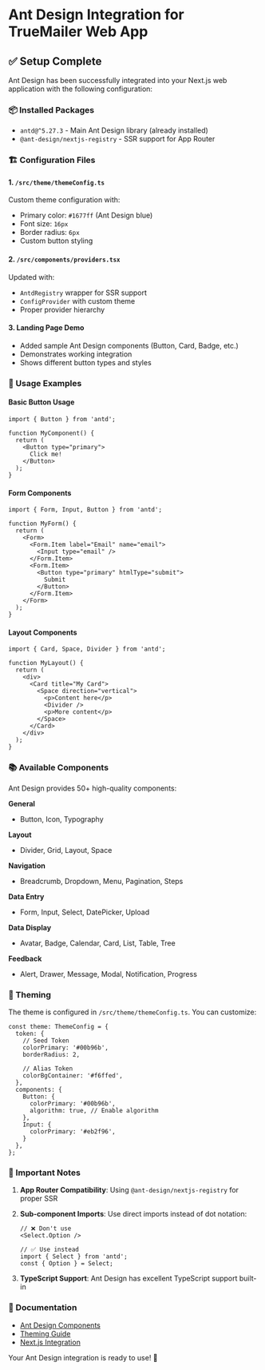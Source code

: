 # Ant Design Integration for TrueMailer Web App

## ✅ Setup Complete

Ant Design has been successfully integrated into your Next.js web application with the following configuration:

### 📦 Installed Packages
- `antd@^5.27.3` - Main Ant Design library (already installed)
- `@ant-design/nextjs-registry` - SSR support for App Router

### 🏗️ Configuration Files

#### 1. `/src/theme/themeConfig.ts`
Custom theme configuration with:
- Primary color: `#1677ff` (Ant Design blue)
- Font size: `16px`
- Border radius: `6px`
- Custom button styling

#### 2. `/src/components/providers.tsx`
Updated with:
- `AntdRegistry` wrapper for SSR support
- `ConfigProvider` with custom theme
- Proper provider hierarchy

#### 3. Landing Page Demo
- Added sample Ant Design components (Button, Card, Badge, etc.)
- Demonstrates working integration
- Shows different button types and styles

### 🚀 Usage Examples

#### Basic Button Usage
```tsx
import { Button } from 'antd';

function MyComponent() {
  return (
    <Button type="primary">
      Click me!
    </Button>
  );
}
```

#### Form Components
```tsx
import { Form, Input, Button } from 'antd';

function MyForm() {
  return (
    <Form>
      <Form.Item label="Email" name="email">
        <Input type="email" />
      </Form.Item>
      <Form.Item>
        <Button type="primary" htmlType="submit">
          Submit
        </Button>
      </Form.Item>
    </Form>
  );
}
```

#### Layout Components
```tsx
import { Card, Space, Divider } from 'antd';

function MyLayout() {
  return (
    <div>
      <Card title="My Card">
        <Space direction="vertical">
          <p>Content here</p>
          <Divider />
          <p>More content</p>
        </Space>
      </Card>
    </div>
  );
}
```

### 📚 Available Components

Ant Design provides 50+ high-quality components:

**General**
- Button, Icon, Typography

**Layout**
- Divider, Grid, Layout, Space

**Navigation**
- Breadcrumb, Dropdown, Menu, Pagination, Steps

**Data Entry**
- Form, Input, Select, DatePicker, Upload

**Data Display**
- Avatar, Badge, Calendar, Card, List, Table, Tree

**Feedback**
- Alert, Drawer, Message, Modal, Notification, Progress

### 🎨 Theming

The theme is configured in `/src/theme/themeConfig.ts`. You can customize:

```tsx
const theme: ThemeConfig = {
  token: {
    // Seed Token
    colorPrimary: '#00b96b',
    borderRadius: 2,
    
    // Alias Token
    colorBgContainer: '#f6ffed',
  },
  components: {
    Button: {
      colorPrimary: '#00b96b',
      algorithm: true, // Enable algorithm
    },
    Input: {
      colorPrimary: '#eb2f96',
    }
  },
};
```

### 🔧 Important Notes

1. **App Router Compatibility**: Using `@ant-design/nextjs-registry` for proper SSR
2. **Sub-component Imports**: Use direct imports instead of dot notation:
   ```tsx
   // ❌ Don't use
   <Select.Option />
   
   // ✅ Use instead
   import { Select } from 'antd';
   const { Option } = Select;
   ```

3. **TypeScript Support**: Ant Design has excellent TypeScript support built-in

### 📖 Documentation
- [Ant Design Components](https://ant.design/components/overview/)
- [Theming Guide](https://ant.design/docs/react/customize-theme)
- [Next.js Integration](https://ant.design/docs/react/use-with-next)

Your Ant Design integration is ready to use! 🎉
